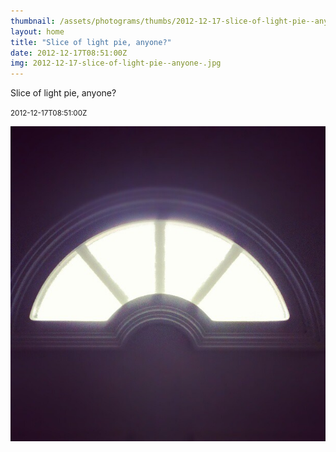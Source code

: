 ```yaml
---
thumbnail: /assets/photograms/thumbs/2012-12-17-slice-of-light-pie--anyone-.jpg
layout: home
title: "Slice of light pie, anyone?"
date: 2012-12-17T08:51:00Z
img: 2012-12-17-slice-of-light-pie--anyone-.jpg
---
```


Slice of light pie, anyone?

<small>2012-12-17T08:51:00Z</small>

![Slice of light pie, anyone?](/assets/photograms/original/2012-12-17-slice-of-light-pie--anyone-.jpg)
